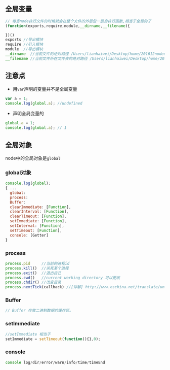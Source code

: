 ## 全局变量
```javascript
// 每当node执行文件的时候就会在整个文件的外层包一层自执行函数,相当于全局的了
(function(exports,require,module,__dirname,__filename){

})()
exports //导出模块
require //引入模块
module  //导出模块
__dirname  //当前文件的绝对路径 /Users/lianhaiwei/Desktop/home/201612nodedemo/module/person/useperson.js
__filename //当前文件所在文件夹的绝对路径 /Users/lianhaiwei/Desktop/home/201612nodedemo/module/person
```

## 注意点
- 用`var`声明的变量并不是全局变量
```javascript
var a = 1;
console.log(global.a); //undefined
```
- 声明全局变量的
```javascript
global.a = 1;
console.log(global.a); // 1
```


## 全局对象

node中的全局对象是`global`

### global对象
```javascript
console.log(global);
{ ...
  global:
  process:
  Buffer:
  clearImmediate: [Function],
  clearInterval: [Function],
  clearTimeout: [Function],
  setImmediate: [Function],
  setInterval: [Function],
  setTimeout: [Function],
  console: [Getter]
}
```

### process
```javascript
process.pid     //当前的进程id
process.kill()  //杀死某个进程
process.exit()  //退出自己
process.cwd()   //current working directory 可以更改
process.chdir() //改变目录
process.nextTick(callback) //[详解] http://www.oschina.net/translate/understanding-process-next-tick?print
```

### Buffer
```javascript
// Buffer 存放二进制数据的缓存区。
```

### setImmediate
```javascript
//setImmediate 相当于
setImmediate = setTimeout(function(){},0);
```

### console
```javascript
console log/dir/error/warn/info/time/timeEnd
```
